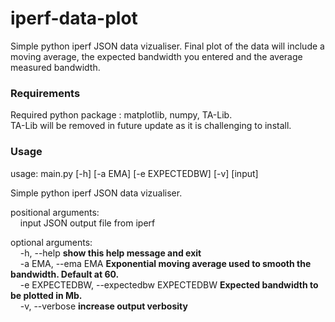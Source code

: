 # iperf-data-plot  
Simple python iperf JSON data vizualiser. Final plot of the data will include a moving average, the expected bandwidth you entered and the average measured bandwidth.  

### Requirements  
Required python package : matplotlib, numpy, TA-Lib.  
TA-Lib will be removed in future update as it is challenging to install.  

### Usage  
usage: main.py [-h] [-a EMA] [-e EXPECTEDBW] [-v] [input]  

Simple python iperf JSON data vizualiser.  

positional arguments:  
&nbsp;&nbsp;&nbsp;&nbsp;input JSON output file from iperf  

optional arguments:  
&nbsp;&nbsp;&nbsp;&nbsp;-h, --help            **show this help message and exit**  
&nbsp;&nbsp;&nbsp;&nbsp;-a EMA, --ema EMA     **Exponential moving average used to smooth the bandwidth. Default at 60.**  
&nbsp;&nbsp;&nbsp;&nbsp;-e EXPECTEDBW, --expectedbw EXPECTEDBW  **Expected bandwidth to be plotted in Mb.**  
&nbsp;&nbsp;&nbsp;&nbsp;-v, --verbose         **increase output verbosity**  
